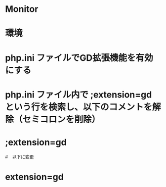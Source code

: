# Monitor
# 環境
# php.ini ファイルでGD拡張機能を有効にする
# php.ini ファイル内で ;extension=gd という行を検索し、以下のコメントを解除（セミコロンを削除）
# ;extension=gd
#　以下に変更
# extension=gd

